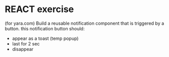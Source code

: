 # REACT exercise
(for yara.com)
Build a reusable notification component that is triggered by a button.
this notification button should:
- appear as a toast (temp popup)
- last for 2 sec
- disappear
